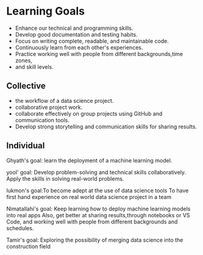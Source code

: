 # Learning Goals

- Enhance our technical and programming skills.
- Develop good documentation and testing habits.
- Focus on writing complete, readable, and maintainable code.
- Continuously learn from each other's experiences.
- Practice working well with people from different backgrounds,time zones,
- and skill levels.

## Collective

- the workflow of a data science project.
- collaborative project work.
- collaborate effectively on group projects using GitHub and communication tools.
- Develop strong storytelling and communication skills for sharing results.

## Individual

Ghyath's goal: learn the deployment of a machine learning model.

yool' goal: Develop problem-solving and technical skills collaboratively.
Apply the skills in solving real-world problems.

lukmon's goal:To become adept at the use of data science tools
To have first hand experience on real world data science project in a team

Nimatallahi's goal:  Keep learning how to deploy machine learning models into real
apps Also, get better at sharing results,through notebooks or VS Code,
and working well with people from different backgrounds and schedules.

Tamir's goal: Exploring the possibility of merging data science into the
construction field
